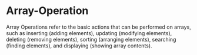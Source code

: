 # Array-Operation
Array Operations refer to the basic actions that can be performed on arrays, such as inserting (adding elements), updating (modifying elements), deleting (removing elements), sorting (arranging elements), searching (finding elements), and displaying (showing array contents).
